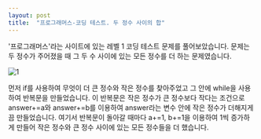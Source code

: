 ```yaml
---
layout: post
title:  "프로그래머스-코딩 테스트. 두 정수 사이의 합"
---
```


'프로그래머스'라는 사이트에 있는 레벨 1 코딩 테스트 문제를 풀어보았습니다.
문제는 두 정수가 주어졌을 때 그 두 수 사이에 있는 모든 정수를 더 하는 문제였습니다.

![1](https://user-images.githubusercontent.com/84139325/118666418-22fdd900-b82e-11eb-9984-cdb8c5a2d611.png)

먼저 if를 사용하여 무엇이 더 큰 정수와 작은 정수를 찾아주었고 그 안에 while을 사용하여 반복문을 만들었습니다.
이 반복문은 작은 정수가 큰 정수보다 작다는 조건으로 answer+=a와 answer+=b를 이용하여 answer라는 변수 안에 작은 정수가 더해지게끔 만들었습니다.
여기서 반복문이 돌아갈 때마다 a+=1, b+=1을 이용하여 1씩 증가하게 만들어 작은 정수와 큰 정수 사이에 있는 모든 정수들을 더 했습니다.
